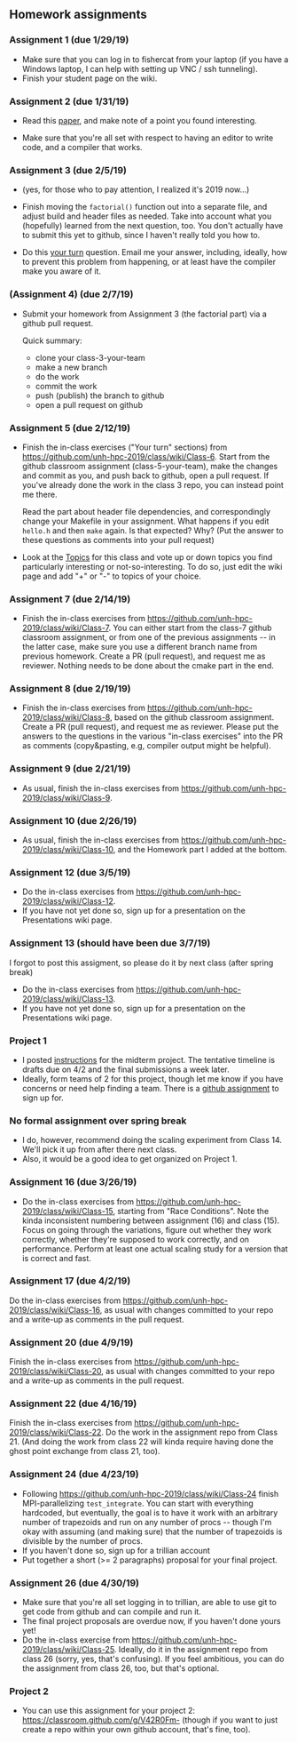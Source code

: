 
## Homework assignments

### Assignment 1 (due 1/29/19) 

 * Make sure that you can log in to fishercat from your laptop (if you
   have a Windows laptop, I can help with setting up VNC / ssh
   tunneling).
 * Finish your student page on the wiki.
   

### Assignment 2 (due 1/31/19)

 * Read this [paper](BarelySufficientSoftwareEngineering.pdf), and
   make note of a point you found interesting.

 * Make sure that you're all set with respect to having an editor to
   write code, and a compiler that works.
   
### Assignment 3 (due 2/5/19)

 * (yes, for those who to pay attention, I realized it's 2019 now...)
 
 * Finish moving the `factorial()` function out into a separate file,
   and adjust build and header files as needed. Take into account what
   you (hopefully) learned from the next question, too. You don't
   actually have to submit this yet to github, since I haven't really
   told you how to.
   
  * Do this
    [your turn](https://github.com/unh-hpc-2019/class/wiki/Class-4#your-turn) question.
    Email me your answer, including, ideally, how to prevent this
    problem from happening, or at least have the compiler make you
    aware of it.
	
### (Assignment 4) (due 2/7/19)

 * Submit your homework from Assignment 3 (the factorial part) via a
   github pull request.
   
   Quick summary:
   
   * clone your class-3-your-team
   * make a new branch
   * do the work
   * commit the work
   * push (publish) the branch to github
   * open a pull request on github
   
### Assignment 5 (due 2/12/19)
   
  * Finish the in-class exercises ("Your turn" sections) from https://github.com/unh-hpc-2019/class/wiki/Class-6. Start from the github classroom assignment (class-5-your-team), make the changes and commit as you, and push back to github, open a pull request. If you've already done the work in the class 3 repo, you can instead point me there.
 
    Read the part about header file dependencies, and correspondingly change your Makefile in your assignment. What happens if you edit `hello.h` and then `make` again. Is that expected? Why? (Put the answer to these questions as comments into your pull request)
     
  * Look at the [Topics](https://github.com/unh-hpc-2019/class/wiki/Topics) for this class and vote up or down topics you find particularly interesting or not-so-interesting. To do so, just edit the wiki page and add "+" or "-" to topics of your choice.
 
### Assignment 7 (due 2/14/19)

* Finish the in-class exercises from https://github.com/unh-hpc-2019/class/wiki/Class-7. You can either start from the class-7 github classroom assignment, or from one of the previous assignments -- in the latter case, make sure you use a different branch name from previous homework. Create a PR (pull request), and request me as reviewer. Nothing needs to be done about the cmake part in the end.

### Assignment 8 (due 2/19/19)

* Finish the in-class exercises from https://github.com/unh-hpc-2019/class/wiki/Class-8, based on the github classroom assignment. Create a PR (pull request), and request me as reviewer. Please put the answers to the questions in the various "in-class exercises" into the PR as comments (copy&pasting, e.g, compiler output might be helpful).

### Assignment 9 (due 2/21/19)

* As usual, finish the in-class exercises from https://github.com/unh-hpc-2019/class/wiki/Class-9.

### Assignment 10 (due 2/26/19)

* As usual, finish the in-class exercises from https://github.com/unh-hpc-2019/class/wiki/Class-10, and the Homework part I added at the bottom.

### Assignment 12 (due 3/5/19)

* Do the in-class exercises from https://github.com/unh-hpc-2019/class/wiki/Class-12.
* If you have not yet done so, sign up for a presentation on the Presentations wiki page.

### Assignment 13 (should have been due 3/7/19)

I forgot to post this assigment, so please do it by next class (after
spring break)

* Do the in-class exercises from https://github.com/unh-hpc-2019/class/wiki/Class-13.
* If you have not yet done so, sign up for a presentation on the Presentations wiki page.

### Project 1

* I posted [instructions](project1.pdf) for the midterm project. The tentative timeline is drafts due on 4/2 and the final submissions a week later.
* Ideally, form teams of 2 for this project, though let me know if you have concerns or need help finding a team. There is a [github assignment](https://classroom.github.com/g/OreqIZKc) to sign up for.

### No formal assignment over spring break

* I do, however, recommend doing the scaling experiment from Class 14. We'll pick it up from after there next class.
* Also, it would be a good idea to get organized on Project 1.

### Assignment 16 (due 3/26/19)

* Do the in-class exercises from https://github.com/unh-hpc-2019/class/wiki/Class-15, starting from "Race Conditions". Note the kinda inconsistent numbering between assignment (16) and class (15). Focus on going through the variations, figure out whether they work correctly, whether they're supposed to work correctly, and on performance. Perform at least one actual scaling study for a version that is correct and fast.

### Assignment 17 (due 4/2/19)

Do the in-class exercises from https://github.com/unh-hpc-2019/class/wiki/Class-16, as usual with changes committed to your repo and a write-up as comments in the pull request.

### Assignment 20 (due 4/9/19)

Finish the in-class exercises from https://github.com/unh-hpc-2019/class/wiki/Class-20, as usual with changes committed to your repo and a write-up as comments in the pull request.

### Assignment 22 (due 4/16/19)

Finish the in-class exercises from https://github.com/unh-hpc-2019/class/wiki/Class-22. Do the work in the assignment repo from Class 21. (And doing the work from class 22 will kinda require having done the ghost point exchange from class 21, too).

### Assignment 24 (due 4/23/19)

* Following https://github.com/unh-hpc-2019/class/wiki/Class-24 finish MPI-parallelizing `test_integrate`. You can start with everything hardcoded, but eventually, the goal is to have it work with an arbitrary number of trapezoids and run on any number of procs -- though I'm okay with assuming (and making sure) that the number of trapezoids is divisible by the number of procs.
* If you haven't done so, sign up for a trillian account
* Put together a short (>= 2 paragraphs) proposal for your final project.

### Assignment 26 (due 4/30/19)

* Make sure that you're all set logging in to trillian, are able to use git to get code from github and can compile and run it.
* The final project proposals are overdue now, if you haven't done yours yet!
* Do the in-class exercise from https://github.com/unh-hpc-2019/class/wiki/Class-25. Ideally, do it in the assignment repo from class 26 (sorry, yes, that's confusing). If you feel ambitious, you can do the assignment from class 26, too, but that's optional.

### Project 2

* You can use this assignment for your project 2: https://classroom.github.com/g/V42R0Fm- (though if you want to just create a repo within your own github account, that's fine, too).

